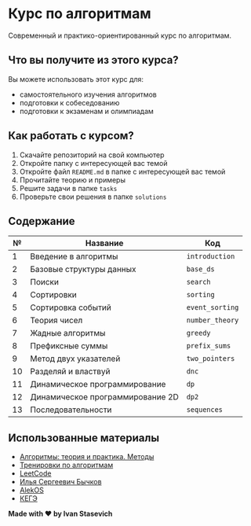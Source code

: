 # Курс по алгоритмам

Современный и практико-ориентированный курс по алгоритмам.

## Что вы получите из этого курса?

Вы можете использовать этот курс для: 
- самостоятельного изучения алгоритмов
- подготовки к собеседованию
- подготовки к экзаменам и олимпиадам

## Как работать с курсом?

1. Скачайте репозиторий на свой компьютер
2. Откройте папку с интересующей вас темой
3. Откройте файл `README.md` в папке с интересующей вас темой
4. Прочитайте теорию и примеры
5. Решите задачи в папке `tasks`
6. Проверьте свои решения в папке `solutions`

## Содержание

| №  | Название                         | Код             |
|----|----------------------------------|-----------------|
| 1  | Введение в алгоритмы             | `introduction`  |
| 2  | Базовые структуры данных         | `base_ds`       |
| 3  | Поиски                           | `search`        |
| 4  | Сортировки                       | `sorting`       |
| 5  | Сортировка событий               | `event_sorting` |
| 6  | Теория чисел                     | `number_theory` |
| 7  | Жадные алгоритмы                 | `greedy`        |
| 8  | Префиксные суммы                 | `prefix_sums`   |
| 9  | Метод двух указателей            | `two_pointers`  |
| 10 | Разделяй и властвуй              | `dnc`           |
| 11 | Динамическое программирование    | `dp`            |
| 12 | Динамическое программирование 2D | `dp2`           |
| 13 | Последовательности               | `sequences`     |

## Использованные материалы

* [Алгоритмы: теория и практика. Методы](https://stepik.org/course/217)
* [Тренировки по алгоритмам](https://yandex.ru/yaintern/algorithm-training_2)
* [LeetCode](https://leetcode.com/)
* [Илья Сергеевич Бычков](https://www.hse.ru/org/persons/43923872)
* [AlekOS](https://www.youtube.com/@AlekOS/videos)
* [КЕГЭ](https://kompege.ru)

**Made with ❤️ by Ivan Stasevich**
